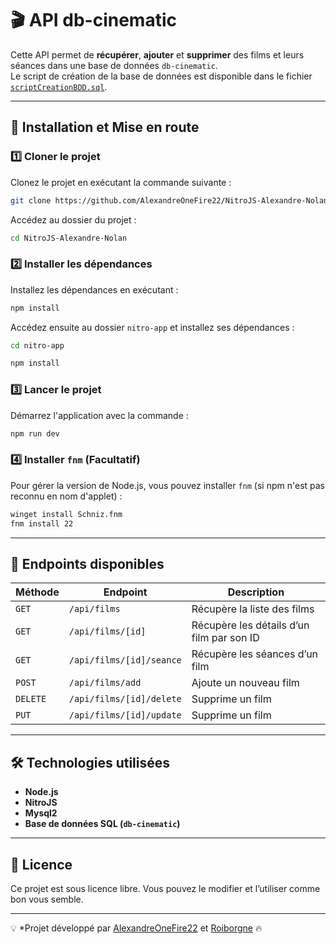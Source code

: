# 🎬 API db-cinematic  

Cette API permet de **récupérer**, **ajouter** et **supprimer** des films et leurs séances dans une base de données `db-cinematic`.  
Le script de création de la base de données est disponible dans le fichier [`scriptCreationBDD.sql`](./scriptCreationBDD.sql).

---

## 🚀 Installation et Mise en route  

### 1️⃣ Cloner le projet  
Clonez le projet en exécutant la commande suivante :  
```sh
git clone https://github.com/AlexandreOneFire22/NitroJS-Alexandre-Nolan.git
```
Accédez au dossier du projet :
```sh
cd NitroJS-Alexandre-Nolan
```

### 2️⃣ Installer les dépendances
Installez les dépendances en exécutant :
```sh
npm install
```

Accédez ensuite au dossier `nitro-app` et installez ses dépendances :
```sh
cd nitro-app
```
```sh
npm install
```

### 3️⃣ Lancer le projet
Démarrez l'application avec la commande :
```sh
npm run dev
```

### 4️⃣ Installer `fnm` (Facultatif)
Pour gérer la version de Node.js, vous pouvez installer `fnm` (si npm n'est pas reconnu en nom d'applet) :
```sh
winget install Schniz.fnm
fnm install 22
```

---

## 📌 Endpoints disponibles

| Méthode  | Endpoint                 | Description |
|----------|--------------------------|-------------|
| `GET`    | `/api/films`             | Récupère la liste des films |
| `GET`    | `/api/films/[id]`        | Récupère les détails d’un film par son ID |
| `GET`    | `/api/films/[id]/seance` | Récupère les séances d’un film |
| `POST`   | `/api/films/add`         | Ajoute un nouveau film |
| `DELETE` | `/api/films/[id]/delete` | Supprime un film |
| `PUT`    | `/api/films/[id]/update` | Supprime un film |

---

## 🛠 Technologies utilisées

- **Node.js**
- **NitroJS**
- **Mysql2**
- **Base de données SQL (`db-cinematic`)**

---

## 📜 Licence
Ce projet est sous licence libre. Vous pouvez le modifier et l’utiliser comme bon vous semble.

---

💡 *Projet développé par [AlexandreOneFire22](https://github.com/AlexandreOneFire22) et [Roiborgne](https://github.com/Roiborgne) 🔥
